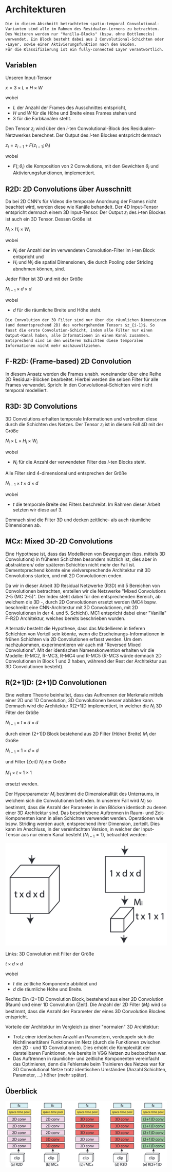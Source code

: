 # Architekturen

```{note}
Die in diesem Abschnitt betrachteten spatio-temporal Convolutional-Varianten sind alle im Rahmen des Residualen-Lernens zu betrachten.
Des Weiteren werden nur "Vanilla-Blocks" (bspw. ohne Bottlenecks) verwendet. Ein Block besteht dabei aus 2 Convolutional-Schichten oder -Layer, sowie einer Aktivierungsfunktion nach den Beiden.
Für die Klassifizierung ist ein fully-connected Layer verantwortlich.
```

## Variablen

Unseren Input-Tensor

$x = 3 \times L \times H \times W$

wobei 

- $L$ der Anzahl der Frames des Ausschnittes entspricht,
- $H$ und $W$ für die Höhe und Breite eines Frames stehen und
- $3$ für die Farbkanälen steht.

Den Tensor $z_i$ wird über den $i$-ten Convolutional-Block des Residualen-Netzwerkes berechnet. Der Output des $i$-ten Blockes entspricht demnach

$z_i = z_{i-1} + F(z_{i-1};\theta _i)$

wobei 

- $F(;\theta _i)$ die Komposition von 2 Convolutions, mit den Gewichten $\theta _i$ und Aktivierungsfunktionen, implementiert.

## R2D: 2D Convolutions über Ausschnitt

Da bei 2D CNN's für Videos die temporale Anordnung der Frames nicht beachtet wird, werden diese wie Kanäle behandelt.
Der 4D Input-Tensor entspricht demnach einem 3D Input-Tensor.
Der Output $z_i$ des $i$-ten Blockes ist auch ein 3D Tensor. Dessen Größe ist

$N_i \times H_i \times W_i$

wobei

- $N_i$ der Anzahl der im verwendeten Convolution-Filter im $i$-ten Block entspricht und
- $H_i$ und $W_i$ die spatial Dimensionen, die durch Pooling oder Striding abnehmen können, sind.

Jeder Filter ist 3D und mit der Größe

$N_{i-1} \times d \times d$

wobei

- $d$ für die räumliche Breite und Höhe steht.

```{note}
Die Convolution der 3D Filter sind nur über die räumlichen Dimensionen (und dementsprechend 2D) des vorhergehenden Tensors $z_{i-1}$. So fasst die erste Convolution-Schicht, indem alle Filter nur einen Output-Kanal haben, alle Informationen in einen Kanal zusammen. Entsprechend sind in den weiteren Schichten diese temporalen Informationen nicht mehr nachzuvollziehen.
```

## F-R2D: (Frame-based) 2D Convolution

In diesem Ansatz werden die Frames unabh. voneinander über eine Reihe 2D Residual-Blöcken bearbeitet. Hierbei werden die selben Filter für alle Frames verwendet.
Sprich: In den Convolutional-Schichten wird nicht temporal modelliert.

## R3D: 3D Convolutions

3D Convolutions erhalten temporale Informationen und verbreiten diese durch die Schichten des Netzes. Der Tensor $z_i$ ist in diesem Fall 4D mit der Größe

$N_i \times L \times H_i \times W_i$

wobei

- $N_i$ für die Anzahl der verwendeten Filter des $i$-ten Blocks steht.

Alle Filter sind 4-dimensional und entsprechen der Größe

$N_{i-1} \times t \times d \times d$

wobei

- $t$ die temporale Breite des Filters beschreibt. Im Rahmen dieser Arbeit setzten wir diese auf 3.

Demnach sind die Filter 3D und decken zeitliche- als auch räumliche Dimensionen ab.

## MC$x$: Mixed 3D-2D Convolutions

Eine Hypothese ist, dass das Modellieren von Bewegungen (bps. mittels 3D Convolutions) in früheren Schichten besonders nützlich ist, dies aber in abstrakteren/ oder späteren Schichten nicht mehr der Fall ist.
Dementsprechend könnte eine vielversprechende Architektur mit 3D Convolutions starten, und mit 2D Convolutionen enden.

Da wir in dieser Arbeit 3D Residual Netzwerke (R3D) mit 5 Bereichen von Convolutionen betrachten, erstellen wir die Netzwerke "Mixed Convolutions 2-5 (MC 2-5)". Der Index steht dabei für den entsprechenden Bereich, ab welchem die 3D -, durch 2D Convolutionen ersetzt werden (MC4 bspw. beschreibt eine CNN-Architektur mit 3D Convolutionen, mit 2D Convolutionen in der 4. und 5. Schicht).
MC1 entspricht dabei einer "Vanilla" F-R2D Architektur, welches bereits beschrieben wurden.

Alternativ besteht die Hypothese, dass das Modellieren in tieferen Schichten von Vorteil sein könnte, wenn die Erscheinungs-Informationen in frühen Schichten via 2D Convolutionen erfasst werden. Um dem nachzukommen, experimentieren wir auch mit "Reversed Mixed Convolutions".
Mit der identischen Namenskonvention erhalten wir die Modelle: R-MC2, R-MC3, R-MC4 und R-MC5 (R-MC3 würde demnach 2D Convolutionen in Block 1 und 2 haben, während der Rest der Architektur aus 3D Convolutionen besteht).

## R(2+1)D: (2+1)D Convolutionen

Eine weitere Theorie beinhaltet, dass das Auftrennen der Merkmale mittels einer 2D und 1D Convolution, 3D Convolutionen besser abbilden kann. Demnach wird die Architektur R(2+1)D implementiert, in welcher die $N_i$ 3D Filter der Größe 

$N_{i-1} \times t \times d \times d$

durch einen (2+1)D Block bestehend aus 2D Filter (Höhe/ Breite) $M_i$ der Größe 

$N_{i-1} \times 1 \times d \times d$

und Filter (Zeit) $N_i$ der Größe

$M_1 \times t \times 1 \times 1$

ersetzt werden.

Der Hyperparameter $M_i$ bestimmt die Dimensionalität des Unterraums, in welchem sich die Convolutionen befinden. In unserem Fall wird $M_i$ so bestimmt, dass die Anzahl der Parameter in den Blöcken identisch zu denen einer 3D Architektur sind. 
Das beschriebene Auftrennen in Raum- und Zeit-Komponenten kann in allen Schichten verwendet werden.
Operationen wie bspw. Striding werden auch, entsprechend ihrer Dimension, zerteilt. 
Dies kann im Anschluss, in der vereinfachten Version, in welcher der Input-Tensor aus nur einem Kanal besteht ($N_{i-1} = 1$), betrachtet werden:

![R(2+1)D Architektur](img/r(2+1)d_architecture.png)

Links: 3D Convolution mit Filter der Größe 

$t \times d \times d$

wobei

- $t$ die zeitliche Komponente abbildet und
- $d$ die räumliche Höhe und Breite.

Rechts: Ein (2+1)D Convolution Block, bestehend aus einer 2D Convolution (Raum) und einer 1D Convolution (Zeit). Die Anzahl der 2D Filter ($M_i$) wird so bestimmt, dass die Anzahl der Parameter der eines 3D Convolution Blockes entspricht. 

Vorteile der Architektur im Vergleich zu einer "normalen" 3D Architektur:
- Trotz einer identischen Anzahl an Parametern, verdoppeln sich die Nichtlinearitäten/ Funktionen im Netz (durch die Funktionen zwischen den 2D - und 1D Convolutionen). Dies erhöht die Komplexität der darstellbaren Funktionen, wie bereits in VGG Netzen zu beobachten war.
- Das Auftrennen in räumliche- und zeitliche Komponenten vereinfacht das Optimieren, denn die Fehlerrate beim Trainieren des Netzes war für 3D Convolutional Netze trotz identischen Umständen (Anzahl Schichten, Parameter, ...) höher (mehr später).

## Überblick

![Architekturen](img/architectures.png)